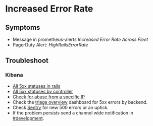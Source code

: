 # Increased Error Rate

## Symptoms

- Message in prometheus-alerts _Increased Error Rate Across Fleet_
- PagerDuty Alert: _HighRailsErrorRate_

## Troubleshoot

### Kibana

- [All 5xx statuses in rails](https://log.gprd.gitlab.net/goto/c0d8ed2d964e4a792838e77a4ac1f942)
- [All 5xx statuses by controller](https://log.gprd.gitlab.net/goto/19bccd903f408085535df92734176cec)
- [Check for abuse from a specific IP](https://log.gprd.gitlab.net/goto/d4c6a0d68a565a0ac70b3840306f8eca)
- Check the [triage overview](https://dashboards.gitlab.net/d/RZmbBr7mk/gitlab-triage) dashboard for 5xx errors by backend.
- Check [Sentry](https://new-sentry.gitlab.net/organizations/gitlab/issues/?project=3) for new 500 errors or an uptick.
- If the problem persists send a channel wide notification in [#development](https://gitlab.slack.com/archives/development).
